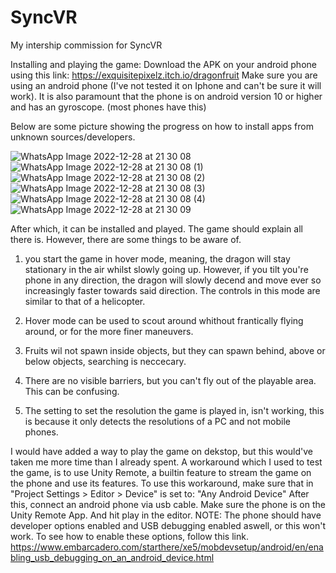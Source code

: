 # SyncVR
My intership commission for SyncVR

Installing and playing the game:
Download the APK on your android phone using this link: 
https://exquisitepixelz.itch.io/dragonfruit
Make sure you are using an android phone (I've not tested it on Iphone and can't be sure it will work). 
It is also paramount that the phone is on android version 10 or higher and has an gyroscope. (most phones have this)

Below are some picture showing the progress on how to install apps from unknown sources/developers. 

![WhatsApp Image 2022-12-28 at 21 30 08](https://user-images.githubusercontent.com/74294569/209868914-e3c60812-f15f-439b-a5a1-50c7d1a775a1.jpeg)
![WhatsApp Image 2022-12-28 at 21 30 08 (1)](https://user-images.githubusercontent.com/74294569/209868927-b036a81d-b641-4930-8da8-597f9c1526a1.jpeg)
![WhatsApp Image 2022-12-28 at 21 30 08 (2)](https://user-images.githubusercontent.com/74294569/209868930-897779d3-57dc-4f99-acf3-559276752973.jpeg)
![WhatsApp Image 2022-12-28 at 21 30 08 (3)](https://user-images.githubusercontent.com/74294569/209868936-1c514e5b-bec4-4ad4-b4aa-4350172036f7.jpeg)
![WhatsApp Image 2022-12-28 at 21 30 08 (4)](https://user-images.githubusercontent.com/74294569/209868938-dd6efd70-6f01-4d30-af39-c104cb0a4eda.jpeg)
![WhatsApp Image 2022-12-28 at 21 30 09](https://user-images.githubusercontent.com/74294569/209868942-45f1419e-758c-468c-9152-ca1fc68edf31.jpeg)

After which, it can be installed and played. The game should explain all there is. However, there are some things to be aware of.
1. you start the game in hover mode, meaning, the dragon will stay stationary in the air whilst slowly going up. However, if you tilt you're phone in any direction, the dragon will slowly decend and move ever so increasingly faster towards said direction. The controls in this mode are similar to that of a helicopter. 
2. Hover mode can be used to scout around whithout frantically flying around, or for the more finer maneuvers. 
3. Fruits wil not spawn inside objects, but they can spawn behind, above or below objects, searching is neccecary. 
4. There are no visible barriers, but you can't fly out of the playable area. This can be confusing. 

5. The setting to set the resolution the game is played in, isn't working, this is because it only detects the resolutions of a PC and not mobile phones.

I would have added a way to play the game on dekstop, but this would've taken me more time than I already spent. 
A workaround which I used to test the game, is to use Unity Remote, a builtin feature to stream the game on the phone and use its features.
To use this workaround, make sure that in "Project Settings > Editor > Device" is set to: "Any Android Device"
After this, connect an android phone via usb cable. Make sure the phone is on the Unity Remote App. And hit play in the editor. 
NOTE: The phone should have developer options enabled and USB debugging enabled aswell, or this won't work. To see how to enable these options, follow this link.
https://www.embarcadero.com/starthere/xe5/mobdevsetup/android/en/enabling_usb_debugging_on_an_android_device.html
